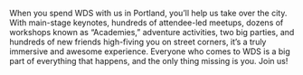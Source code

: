 When you spend WDS with us in Portland, you’ll help us take over the city. With main-stage keynotes, hundreds of attendee-led meetups, dozens of workshops known as “Academies,” adventure activities, two big parties, and hundreds of new friends high-fiving you on street corners, it’s a truly immersive and awesome experience. Everyone who comes to WDS is a big part of everything that happens, and the only thing missing is you. Join us!



